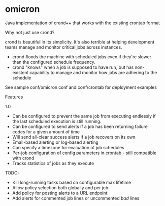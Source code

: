 omicron
=======

Java implementation of crond++ that works with the existing crontab format

Why not just use crond?

crond is beautiful in its simplicity. It's also terrible at helping development teams
manage and monitor critical jobs across instances.

* crond floods the machine with scheduled jobs even if they're slower than the configured schedule frequency.
* crond "knows" when a job is supposed to have run, but has non-existent capability to manage and monitor how
  jobs are adhering to the schedule

See sample conf/omicron.conf and conf/crontab for deployment examples

Features

1.0
* Can be configured to prevent the same job from executing endlessly if the last scheduled execution is still running.
* Can be configured to send alerts if a job has been returning failure codes for a given amount of time
* Will send all-clear success alerts if a job recovers on its own
* Email-based alerting or log-based alerting
* Can specify a timezone for evaluation of job schedules
* Per-job configuration of config parameters in crontab - still compatible with crond
* Tracks statistics of jobs as they execute

TODO:
* Kill long-running tasks based on configurable max lifetime
* Allow policy selection both globally and per job
* Add policy for posting alerts to a URL endpoint
* Add alerts for commented job lines or uncommented *bad* lines


